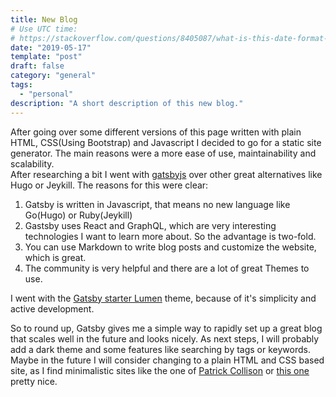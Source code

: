 ```yaml
---
title: New Blog
# Use UTC time:
# https://stackoverflow.com/questions/8405087/what-is-this-date-format-2011-08-12t201746-384z ,https://de.wikipedia.org/wiki/Koordinierte_Weltzeit, https://unix.stackexchange.com/questions/164826/date-command-iso-8601-option(date ---iso-8601)
date: "2019-05-17"
template: "post"
draft: false
category: "general"
tags:
  - "personal"
description: "A short description of this new blog."
---
```


After going over some different versions of this page written with plain HTML, CSS(Using Bootstrap) and Javascript I decided to go for a static site generator. The main reasons were a more ease of use, maintainability and scalability.  
After researching a bit I went with [gatsbyjs](https://www.gatsbyjs.org/) over other great alternatives like Hugo or Jeykill. The reasons for this were clear:

1. Gatsby is written in Javascript, that means no new language like Go(Hugo) or Ruby(Jeykill)
2. Gastsby uses React and GraphQL, which are very interesting technologies I want to learn more about. So the advantage is two-fold.
3. You can use Markdown to write blog posts and customize the website, which is great.
4. The community is very helpful and there are a lot of great Themes to use.

I went with the [Gatsby starter Lumen](https://github.com/alxshelepenok/gatsby-starter-lumen) theme, because of it's simplicity and active development.  

So to round up, Gatsby gives me a simple way to rapidly set up a great blog that scales well in the future and looks nicely.  As next steps, I will probably add a dark theme and some features like searching by tags or keywords.  Maybe in the future I will consider changing to a plain HTML and CSS based site, as I find minimalistic sites like the one of [Patrick Collison](https://patrickcollison.com/about) or [this one](https://jrl.ninja/) pretty nice.  